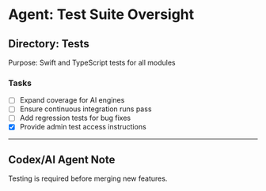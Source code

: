 # Agent: Test Suite Oversight

## Directory: Tests
Purpose: Swift and TypeScript tests for all modules

### Tasks
- [ ] Expand coverage for AI engines
- [ ] Ensure continuous integration runs pass
- [ ] Add regression tests for bug fixes
- [x] Provide admin test access instructions

---

## Codex/AI Agent Note
Testing is required before merging new features.
